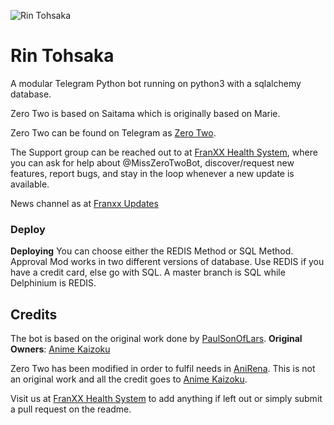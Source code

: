 ![Rin Tohsaka](https://telegra.ph/file/49a50f870040b5731dd13.jpg)
# Rin Tohsaka

A modular Telegram Python bot running on python3 with a sqlalchemy database.

Zero Two is based on Saitama which is originally based on Marie.

Zero Two can be found on Telegram as [Zero Two](https://t.me/@MissZeroTwoBot).

The Support group can be reached out to at [FranXX Health System](https://t.me/FranXXSupport), where you can ask for help about @MissZeroTwoBot, discover/request new features, report bugs, and stay in the loop whenever a new update is available. 

News channel as at [Franxx Updates](https://https://t.me/zerotwoupdates) 

### Deploy
<b>Deploying</b>
You can choose either the REDIS Method or SQL Method. Approval Mod works in two different versions of database. Use REDIS if you have a credit card, else go with SQL.
A master branch is SQL while Delphinium is REDIS.

## Credits
The bot is based on the original work done by [PaulSonOfLars](https://github.com/PaulSonOfLars).
<b>Original Owners</b>: [Anime Kaizoku](https://github.com/AnimeKaizoku)

Zero Two has been modified in order to fulfil needs in [AniRena](t.me/ArenaComs). This is not an original work and all the credit goes to [Anime Kaizoku](https://github.com/AnimeKaizoku).

Visit us at [FranXX Health System](https://t.me/FranXXSupport) to add anything if left out or simply submit a pull request on the readme.
